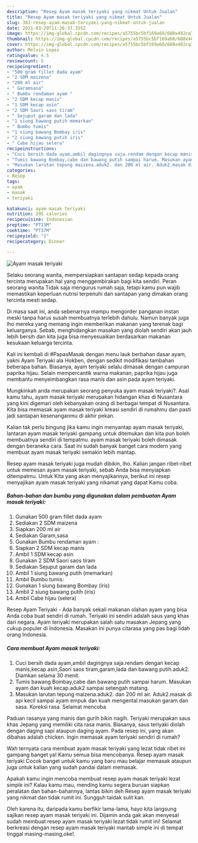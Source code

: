 ```yaml
---
description: "Resep Ayam masak teriyaki yang nikmat Untuk Jualan"
title: "Resep Ayam masak teriyaki yang nikmat Untuk Jualan"
slug: 383-resep-ayam-masak-teriyaki-yang-nikmat-untuk-jualan
date: 2021-03-29T11:26:37.355Z
image: https://img-global.cpcdn.com/recipes/a5755bc5bf169a60/680x482cq70/ayam-masak-teriyaki-foto-resep-utama.jpg
thumbnail: https://img-global.cpcdn.com/recipes/a5755bc5bf169a60/680x482cq70/ayam-masak-teriyaki-foto-resep-utama.jpg
cover: https://img-global.cpcdn.com/recipes/a5755bc5bf169a60/680x482cq70/ayam-masak-teriyaki-foto-resep-utama.jpg
author: Melvin Lopez
ratingvalue: 4.5
reviewcount: 5
recipeingredient:
- "500 gram fillet dada ayam"
- "2 SDM maizena"
- "200 ml air"
- " Garamsasa"
- " Bumbu rendaman ayam "
- "2 SDM kecap manis"
- "1 SDM kecap asin"
- "2 SDM Saori saos tiram"
- " Sejuput garam dan lada"
- "1 siung bawang putih memarkan"
- " Bumbu tumis"
- "1 siung bawang Bombay iris"
- "2 siung bawang putih iris"
- " Cabe hijau selera"
recipeinstructions:
- "Cuci bersih dada ayam,ambil dagingnya saja.rendam dengan kecap manis,kecap asin,Saori saos tiram,garam,lada dan bawang putih.aduk2. Diamkan selama 30 menit."
- "Tumis bawang Bombay,cabe dan bawang putih sampai harum. Masukan ayam dan kuah kecap.aduk2 sampai setengah matang."
- "Masukan larutan tepung maizena.aduk2. dan 200 ml air. Aduk2.masak di api kecil sampai ayam empuk dan kuah mengental.masukan garam dan sasa. Koreksi rasa. Selamat mencoba"
categories:
- Resep
tags:
- ayam
- masak
- teriyaki

katakunci: ayam masak teriyaki 
nutrition: 295 calories
recipecuisine: Indonesian
preptime: "PT13M"
cooktime: "PT37M"
recipeyield: "1"
recipecategory: Dinner

---
```



![Ayam masak teriyaki](https://img-global.cpcdn.com/recipes/a5755bc5bf169a60/680x482cq70/ayam-masak-teriyaki-foto-resep-utama.jpg)

Selaku seorang wanita, mempersiapkan santapan sedap kepada orang tercinta merupakan hal yang menggembirakan bagi kita sendiri. Peran seorang  wanita Tidak saja mengurus rumah saja, tetapi kamu pun wajib memastikan keperluan nutrisi terpenuhi dan santapan yang dimakan orang tercinta mesti sedap.

Di masa  saat ini, anda sebenarnya mampu mengorder panganan instan meski tanpa harus susah membuatnya terlebih dahulu. Namun banyak juga lho mereka yang memang ingin memberikan makanan yang terenak bagi keluarganya. Sebab, menghidangkan masakan yang diolah sendiri akan jauh lebih bersih dan kita juga bisa menyesuaikan berdasarkan makanan kesukaan keluarga tercinta. 

Kali ini kembali di #PapasMasak dengan menu lauk berbahan dasar ayam, yakni Ayam Teriyaki ala Hokben, dengan sedikit modifikasi tambahan beberapa bahan. Biasanya, ayam teriyaki selalu dimasak dengan campuran paprika hijau. Selain mempercantik warna makanan, paprika hijau juga membantu menyeimbangkan rasa manis dan asin pada ayam teriyaki.

Mungkinkah anda merupakan seorang penyuka ayam masak teriyaki?. Asal kamu tahu, ayam masak teriyaki merupakan hidangan khas di Nusantara yang kini digemari oleh kebanyakan orang di berbagai tempat di Nusantara. Kita bisa memasak ayam masak teriyaki kreasi sendiri di rumahmu dan pasti jadi santapan kesenanganmu di akhir pekan.

Kalian tak perlu bingung jika kamu ingin menyantap ayam masak teriyaki, lantaran ayam masak teriyaki gampang untuk ditemukan dan kita pun boleh membuatnya sendiri di tempatmu. ayam masak teriyaki boleh dimasak dengan beraneka cara. Saat ini sudah banyak banget cara modern yang membuat ayam masak teriyaki semakin lebih mantap.

Resep ayam masak teriyaki juga mudah dibikin, lho. Kalian jangan ribet-ribet untuk memesan ayam masak teriyaki, sebab Anda bisa menyiapkan ditempatmu. Untuk Kita yang akan menyajikannya, berikut ini resep menyajikan ayam masak teriyaki yang nikamat yang dapat Kamu coba.

<!--inarticleads1-->

##### Bahan-bahan dan bumbu yang digunakan dalam pembuatan Ayam masak teriyaki:

1. Gunakan 500 gram fillet dada ayam
1. Sediakan 2 SDM maizena
1. Siapkan 200 ml air
1. Sediakan  Garam,sasa
1. Gunakan  Bumbu rendaman ayam :
1. Siapkan 2 SDM kecap manis
1. Ambil 1 SDM kecap asin
1. Gunakan 2 SDM Saori saos tiram
1. Sediakan  Sejuput garam dan lada
1. Ambil 1 siung bawang putih (memarkan)
1. Ambil  Bumbu tumis:
1. Gunakan 1 siung bawang Bombay (iris)
1. Ambil 2 siung bawang putih (iris)
1. Ambil  Cabe hijau (selera)


Resep Ayam Teriyaki - Ada banyak sekali makanan olahan ayam yang bisa Anda coba buat sendiri di rumah. Teriyaki ini sendiri adalah saus yang khas dari negara. Ayam teriyaki merupakan salah satu masakan Jepang yang cukup populer di Indonesia. Masakan ini punya citarasa yang pas bagi lidah orang Indonesia. 

<!--inarticleads2-->

##### Cara membuat Ayam masak teriyaki:

1. Cuci bersih dada ayam,ambil dagingnya saja.rendam dengan kecap manis,kecap asin,Saori saos tiram,garam,lada dan bawang putih.aduk2. Diamkan selama 30 menit.
1. Tumis bawang Bombay,cabe dan bawang putih sampai harum. Masukan ayam dan kuah kecap.aduk2 sampai setengah matang.
1. Masukan larutan tepung maizena.aduk2. dan 200 ml air. Aduk2.masak di api kecil sampai ayam empuk dan kuah mengental.masukan garam dan sasa. Koreksi rasa. Selamat mencoba


Paduan rasanya yang manis dan gurih bikin nagih. Teriyaki merupakan saus khas Jepang yang memiliki cita rasa manis. Biasanya, saus teriyaki diolah dengan daging sapi ataupun daging ayam. Pada resep ini, yang akan dibahas adalah chicken. Ingin memasak ayam teriyaki sendiri di rumah? 

Wah ternyata cara membuat ayam masak teriyaki yang lezat tidak ribet ini gampang banget ya! Kamu semua bisa mencobanya. Resep ayam masak teriyaki Cocok banget untuk kamu yang baru mau belajar memasak ataupun juga untuk kalian yang sudah pandai dalam memasak.

Apakah kamu ingin mencoba membuat resep ayam masak teriyaki lezat simple ini? Kalau kamu mau, mending kamu segera buruan siapkan peralatan dan bahan-bahannya, lantas bikin deh Resep ayam masak teriyaki yang nikmat dan tidak rumit ini. Sungguh taidak sulit kan. 

Oleh karena itu, daripada kamu berfikir lama-lama, hayo kita langsung sajikan resep ayam masak teriyaki ini. Dijamin anda gak akan menyesal sudah membuat resep ayam masak teriyaki lezat tidak rumit ini! Selamat berkreasi dengan resep ayam masak teriyaki mantab simple ini di tempat tinggal masing-masing,oke!.

